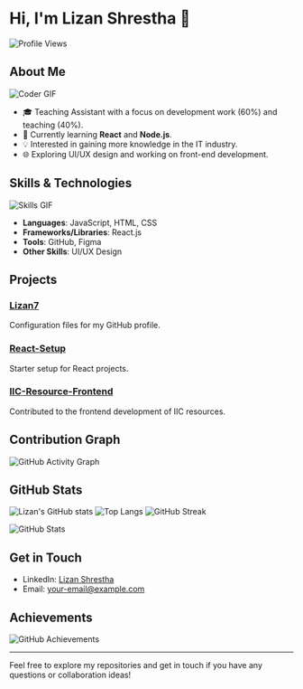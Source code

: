 # Hi, I'm Lizan Shrestha 👋

![Profile Views](https://komarev.com/ghpvc/?username=Lizan7&color=blue)

## About Me

![Coder GIF](https://media.giphy.com/media/LmNwrBhejkK9EFP504/giphy.gif)

- 🎓 Teaching Assistant with a focus on development work (60%) and teaching (40%).
- 🌱 Currently learning **React** and **Node.js**.
- 💡 Interested in gaining more knowledge in the IT industry.
- 🌐 Exploring UI/UX design and working on front-end development.

## Skills & Technologies

![Skills GIF](https://media.giphy.com/media/SWoSkN6DxTszqIKEqv/giphy.gif)

- **Languages**: JavaScript, HTML, CSS
- **Frameworks/Libraries**: React.js
- **Tools**: GitHub, Figma
- **Other Skills**: UI/UX Design

## Projects

### [Lizan7](https://github.com/Lizan7/Lizan7)
Configuration files for my GitHub profile.

### [React-Setup](https://github.com/Lizan7/React-Setup)
Starter setup for React projects.

### [IIC-Resource-Frontend](https://github.com/subin1raji/IIC-Resource-Frontend)
Contributed to the frontend development of IIC resources.

## Contribution Graph

![GitHub Activity Graph](https://activity-graph.herokuapp.com/graph?username=Lizan7&theme=react-dark&hide_border=true&area=true)

## GitHub Stats

![Lizan's GitHub stats](https://github-readme-stats.vercel.app/api?username=Lizan7&show_icons=true&theme=radical)
![Top Langs](https://github-readme-stats.vercel.app/api/top-langs/?username=Lizan7&layout=compact&theme=radical)
![GitHub Streak](https://github-readme-streak-stats.herokuapp.com/?user=Lizan7&theme=radical)

![GitHub Stats](https://your-image-url)

## Get in Touch

- LinkedIn: [Lizan Shrestha](https://www.linkedin.com/in/lizan-shrestha/)
- Email: your-email@example.com

## Achievements

![GitHub Achievements](https://github.com/Lizan7)

---

Feel free to explore my repositories and get in touch if you have any questions or collaboration ideas!
